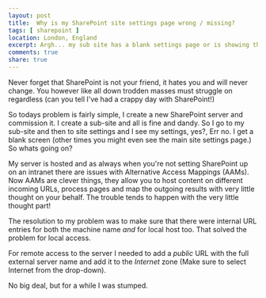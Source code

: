 ```yaml
---
layout: post
title:  Why is my SharePoint site settings page wrong / missing?
tags: [ sharepoint ]
location: London, England
excerpt: Argh... my sub site has a blank settings page or is showing the wrong content.
comments: true
share: true
---
```


Never forget that SharePoint is not your friend, it hates you and will never change. You however like all down trodden masses must struggle on regardless (can you tell I've had a crappy day with SharePoint!)

So todays problem is fairly simple, I create a new SharePoint server and commission it. I create a sub-site and all is fine and dandy. So I go to my sub-site and then to site settings and I see my settings, yes?, Err no. I get a blank screen (other times you might even see the main site settings page.) So whats going on?

My server is hosted and as always when you're not setting SharePoint up on an intranet there are issues with Alternative Access Mappings (AAMs). Now AAMs are clever things, they allow you to host content on different incoming URLs, process pages and map the outgoing results with very little thought on your behalf. The trouble tends to happen with the very little thought part!

The resolution to my problem was to make sure that there were internal URL entries for both the machine name _and_ for local host too. That solved the problem for local access.

For remote access to the server I needed to add a _public_ URL with the full external server name and add it to the _Internet_ zone (Make sure to select Internet from the drop-down). 

No big deal, but for a while I was stumped.
